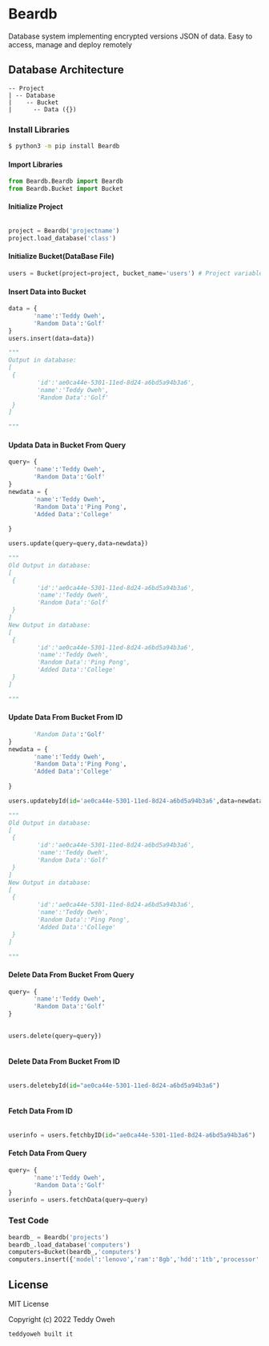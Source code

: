 # Beardb
Database system implementing encrypted versions JSON of data. Easy to access, manage and deploy remotely

 ## Database Architecture
 
 ```
 -- Project
 | -- Database
 |    -- Bucket
 |      -- Data ({})
 ```

### Install Libraries
```sh
$ python3 -m pip install Beardb
```

#### Import Libraries
```py
from Beardb.Beardb import Beardb
from Beardb.Bucket import Bucket
```
#### Initialize Project
```py

project = Beardb('projectname')
project.load_database('class') 
```
#### Initialize Bucket(DataBase File)

```py
users = Bucket(project=project, bucket_name='users') # Project variable defined in the initialization 
```

#### Insert Data into Bucket
```py
data = {
       'name':'Teddy Oweh',
       'Random Data':'Golf'
}
users.insert(data=data})

"""
Output in database:
[
 {       
        'id':'ae0ca44e-5301-11ed-8d24-a6bd5a94b3a6',
        'name':'Teddy Oweh',
        'Random Data':'Golf'
 }
]

"""
```

#### Updata Data in Bucket From Query
```py
query= {
       'name':'Teddy Oweh',
       'Random Data':'Golf'
}
newdata = {
       'name':'Teddy Oweh',
       'Random Data':'Ping Pong',
       'Added Data':'College'
       
}

users.update(query=query,data=newdata})

"""
Old Output in database:
[
 {       
        'id':'ae0ca44e-5301-11ed-8d24-a6bd5a94b3a6',
        'name':'Teddy Oweh',
        'Random Data':'Golf'
 }
]
New Output in database:
[
 {       
        'id':'ae0ca44e-5301-11ed-8d24-a6bd5a94b3a6',
        'name':'Teddy Oweh',
        'Random Data':'Ping Pong',
        'Added Data':'College'
 }
]

"""
```

#### Update Data From Bucket From ID
```py
       'Random Data':'Golf'
}
newdata = {
       'name':'Teddy Oweh',
       'Random Data':'Ping Pong',
       'Added Data':'College'
       
}

users.updatebyId(id='ae0ca44e-5301-11ed-8d24-a6bd5a94b3a6',data=newdata})

"""
Old Output in database:
[
 {       
        'id':'ae0ca44e-5301-11ed-8d24-a6bd5a94b3a6',
        'name':'Teddy Oweh',
        'Random Data':'Golf'
 }
]
New Output in database:
[
 {       
        'id':'ae0ca44e-5301-11ed-8d24-a6bd5a94b3a6',
        'name':'Teddy Oweh',
        'Random Data':'Ping Pong',
        'Added Data':'College'
 }
]

"""
```

#### Delete Data From Bucket From Query

```py
query= {
       'name':'Teddy Oweh',
       'Random Data':'Golf'
}
 

users.delete(query=query})
 
```
#### Delete Data From Bucket From ID

```py

users.deletebyId(id="ae0ca44e-5301-11ed-8d24-a6bd5a94b3a6")
 
```

#### Fetch Data From ID
```py

userinfo = users.fetchbyID(id="ae0ca44e-5301-11ed-8d24-a6bd5a94b3a6")

```


#### Fetch Data From Query
```py
query= {
       'name':'Teddy Oweh',
       'Random Data':'Golf'
}
userinfo = users.fetchData(query=query)

```

### Test Code
```py
beardb_ = Beardb('projects')
beardb_.load_database('computers')
computers=Bucket(beardb_,'computers')
computers.insert({'model':'lenovo','ram':'8gb','hdd':'1tb','processor':'i5'})


```

License
----

MIT License

Copyright (c) 2022 Teddy Oweh

`teddyoweh built it`
